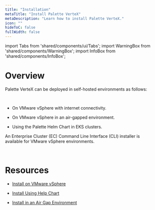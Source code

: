```yaml
---
title: "Installation"
metaTitle: "Install Palette VerteX"
metaDescription: "Learn how to install Palette VerteX."
icon: ""
hideToC: false
fullWidth: false
---
```


import Tabs from 'shared/components/ui/Tabs';
import WarningBox from 'shared/components/WarningBox';
import InfoBox from 'shared/components/InfoBox';


# Overview

Palette VerteX can be deployed in self-hosted environments as follows:

<br />

- On VMware vSphere with internet connectivity.


- On VMware vSphere in an air-gapped environment.


- Using the Palette Helm Chart in EKS clusters.


An Enterprise Cluster (EC) Command Line Interface (CLI) installer is available for VMware vSphere environments.


<br />

# Resources

- [Install on VMware vSphere](/vertex/install-palette-vertex/install-on-vmware)


- [Install Using Help Chart](/vertex/install-palette-vertex/install-using-helm-chart)


- [Install in an Air Gap Environment](/vertex/install-palette-vertex/install-in-airgap-environment)


<br />

<br />